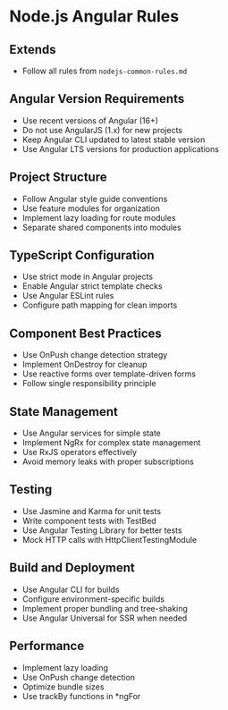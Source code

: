 # Node.js Angular Rules

## Extends

- Follow all rules from `nodejs-common-rules.md`

## Angular Version Requirements

- Use recent versions of Angular (16+)
- Do not use AngularJS (1.x) for new projects
- Keep Angular CLI updated to latest stable version
- Use Angular LTS versions for production applications

## Project Structure

- Follow Angular style guide conventions
- Use feature modules for organization
- Implement lazy loading for route modules
- Separate shared components into modules

## TypeScript Configuration

- Use strict mode in Angular projects
- Enable Angular strict template checks
- Use Angular ESLint rules
- Configure path mapping for clean imports

## Component Best Practices

- Use OnPush change detection strategy
- Implement OnDestroy for cleanup
- Use reactive forms over template-driven forms
- Follow single responsibility principle

## State Management

- Use Angular services for simple state
- Implement NgRx for complex state management
- Use RxJS operators effectively
- Avoid memory leaks with proper subscriptions

## Testing

- Use Jasmine and Karma for unit tests
- Write component tests with TestBed
- Use Angular Testing Library for better tests
- Mock HTTP calls with HttpClientTestingModule

## Build and Deployment

- Use Angular CLI for builds
- Configure environment-specific builds
- Implement proper bundling and tree-shaking
- Use Angular Universal for SSR when needed

## Performance

- Implement lazy loading
- Use OnPush change detection
- Optimize bundle sizes
- Use trackBy functions in \*ngFor
